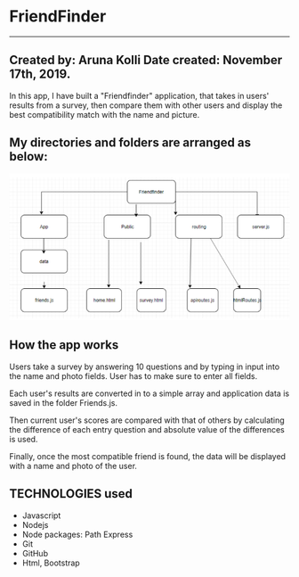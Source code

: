 # FriendFinder

---

## Created by: Aruna Kolli Date created: November 17th, 2019.

In this app, I have built a "Friendfinder" application, that takes in users' results from a survey, then compare them with other users and display the best compatibility match with the name and picture.

## My directories and folders are arranged as below:

![Flowchart](Flowchart_folders.PNG)

## How the app works

Users take a survey by answering 10 questions and by typing in input into the name and photo fields. User has to make sure to enter all fields.

Each user's results are converted in to a simple array and application data is saved in the folder Friends.js.

Then current user's scores are compared with that of others by calculating the difference of each entry question and absolute value of the differences is used.

Finally, once the most compatible friend is found, the data will be displayed with a name and photo of the user.

## TECHNOLOGIES used

- Javascript
- Nodejs
- Node packages:
  Path
  Express
- Git
- GitHub
- Html, Bootstrap
